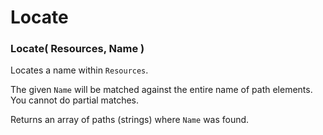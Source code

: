 
# Locate

### Locate( Resources, Name )

Locates a name within `Resources`.

The given `Name` will be matched against the entire name of path elements.
You cannot do partial matches.

Returns an array of paths (strings) where `Name` was found.
